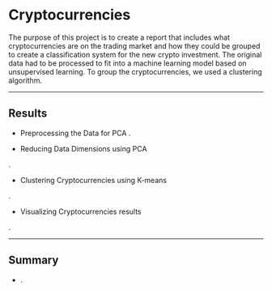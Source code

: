# Cryptocurrencies


The purpose of this project is to create a report that includes what cryptocurrencies are on the trading market and how they could be grouped to create a classification system for the new crypto investment. The original data had to be processed to fit into a machine learning model based on unsupervised learning. To group the cryptocurrencies, we used a clustering algorithm.


---


## Results


* Preprocessing the Data for PCA
.


* Reducing Data Dimensions using PCA

.


* Clustering Cryptocurrencies using K-means

.


* Visualizing Cryptocurrencies results

.


---

## Summary

* .





